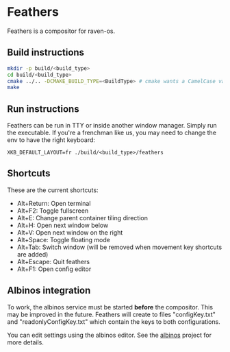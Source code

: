 # Feathers

Feathers is a compositor for raven-os.

## Build instructions

```bash
mkdir -p build/<build_type>
cd build/<build_type>
cmake ../.. -DCMAKE_BUILD_TYPE=<BuildType> # cmake wants a CamelCase value, so "Debug" for debug, "Release" for release etc.
make
```

## Run instructions

Feathers can be run in TTY or inside another window manager. Simply run the executable.
If you're a frenchman like us, you may need to change the env to have the right keyboard:
```
XKB_DEFAULT_LAYOUT=fr ./build/<build_type>/feathers
```

## Shortcuts

These are the current shortcuts:
- Alt+Return: Open terminal
- Alt+F2: Toggle fullscreen
- Alt+E: Change parent container tiling direction
- Alt+H: Open next window below
- Alt+V: Open next window on the right
- Alt+Space: Toggle floating mode
- Alt+Tab: Switch window (will be removed when movement key shortcuts are added)
- Alt+Escape: Quit feathers 
- Alt+F1: Open config editor

## Albinos integration

To work, the albinos service must be started **before** the compositor. This may be improved in the future.
Feathers will create to files "configKey.txt" and "readonlyConfigKey.txt" which contain the keys to both configurations.

You can edit settings using the albinos editor. See the [albinos](https://github.com/raven-os/albinos) project for more details.
